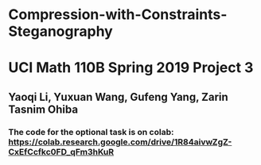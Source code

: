 # Compression-with-Constraints-Steganography
# UCI Math 110B Spring 2019 Project 3
## Yaoqi Li, Yuxuan Wang, Gufeng Yang, Zarin Tasnim Ohiba
### The code for the optional task is on colab: https://colab.research.google.com/drive/1R84aivwZgZ-CxEfCcfkc0FD_qFm3hKuR
